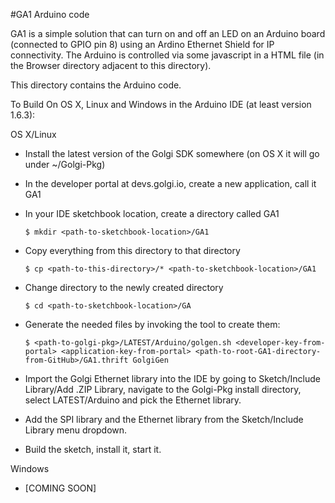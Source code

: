 #GA1 Arduino code

GA1 is a simple solution that can turn on and off an LED on an Arduino
board (connected to GPIO pin 8) using an Ardino Ethernet Shield for IP
connectivity. The Arduino is controlled via some javascript in 
a HTML file (in the Browser directory adjacent to this directory).

This directory contains the Arduino code. 

To Build On OS X, Linux and Windows in the Arduino IDE (at least version 1.6.3):

OS X/Linux
* Install the latest version of the Golgi SDK somewhere (on OS X it will
   go under ~/Golgi-Pkg)
* In the developer portal at devs.golgi.io, create a new application, call
   it GA1
* In your IDE sketchbook location, create a directory called GA1

    `$ mkdir <path-to-sketchbook-location>/GA1`

* Copy everything from this directory to that directory

    `$ cp <path-to-this-directory>/* <path-to-sketchbook-location>/GA1`

* Change directory to the newly created directory

    `$ cd <path-to-sketchbook-location>/GA`

* Generate the needed files by invoking the tool to create them:

    `$ <path-to-golgi-pkg>/LATEST/Arduino/golgen.sh <developer-key-from-portal> <application-key-from-portal> <path-to-root-GA1-directory-from-GitHub>/GA1.thrift GolgiGen`

* Import the Golgi Ethernet library into the IDE by going to Sketch/Include Library/Add .ZIP Library, navigate to the Golgi-Pkg install directory, select LATEST/Arduino and pick the Ethernet library.
* Add the SPI library and the Ethernet library from the Sketch/Include Library menu dropdown.
* Build the sketch, install it, start it.
  
Windows
* [COMING SOON]
